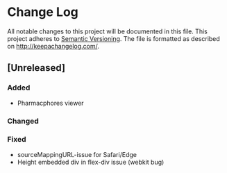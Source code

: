 # Change Log
All notable changes to this project will be documented in this file.
This project adheres to [Semantic Versioning](http://semver.org/).
The file is formatted as described on http://keepachangelog.com/.

## [Unreleased]

### Added

* Pharmacphores viewer

### Changed


### Fixed

* sourceMappingURL-issue for Safari/Edge
* Height embedded div in flex-div issue (webkit bug)
